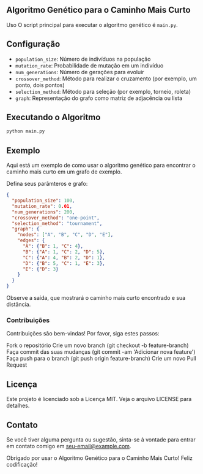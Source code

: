 ## Algoritmo Genético para o Caminho Mais Curto
Uso
O script principal para executar o algoritmo genético é `main.py`.

## Configuração
- `population_size`: Número de indivíduos na população
- `mutation_rate`: Probabilidade de mutação em um indivíduo
- `num_generations`: Número de gerações para evoluir
- `crossover_method`: Método para realizar o cruzamento (por exemplo, um ponto, dois pontos)
- `selection_method`: Método para seleção (por exemplo, torneio, roleta)
- `graph`: Representação do grafo como matriz de adjacência ou lista
  
## Executando o Algoritmo
```bash
python main.py
```
## Exemplo
Aqui está um exemplo de como usar o algoritmo genético para encontrar o caminho mais curto em um grafo de exemplo.

Defina seus parâmteros e grafo:

```json
{
  "population_size": 100,
  "mutation_rate": 0.01,
  "num_generations": 200,
  "crossover_method": "one-point",
  "selection_method": "tournament",
  "graph": {
    "nodes": ["A", "B", "C", "D", "E"],
    "edges": {
      "A": {"B": 1, "C": 4},
      "B": {"A": 1, "C": 2, "D": 5},
      "C": {"A": 4, "B": 2, "D": 1},
      "D": {"B": 5, "C": 1, "E": 3},
      "E": {"D": 3}
    }
  }
}
```

Observe a saída, que mostrará o caminho mais curto encontrado e sua distância.

### Contribuições
Contribuições são bem-vindas! Por favor, siga estes passos:

Fork o repositório
Crie um novo branch (git checkout -b feature-branch)
Faça commit das suas mudanças (git commit -am 'Adicionar nova feature')
Faça push para o branch (git push origin feature-branch)
Crie um novo Pull Request
## Licença
Este projeto é licenciado sob a Licença MIT. Veja o arquivo LICENSE para detalhes.

## Contato
Se você tiver alguma pergunta ou sugestão, sinta-se à vontade para entrar em contato comigo em seu-email@example.com.

Obrigado por usar o Algoritmo Genético para o Caminho Mais Curto! Feliz codificação!
